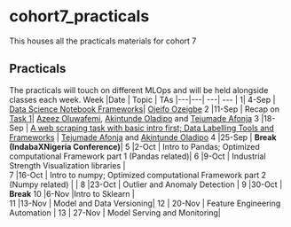 # cohort7_practicals
This houses all the practicals materials for cohort 7

## Practicals
The practicals will touch on different MLOps and will be held alongside classes each week.
Week |Date |  Topic | TAs
|---|---| ---| --- |
1| 4-Sep |  [Data Science Notebook Frameworks](data_science_notebook_frameworks)| [Ojeifo Ozeigbe](https://www.linkedin.com/in/ojeifo-oziegbe-516560146/?originalSubdomain=ng)
2 |11-Sep | Recap on [Task 1](data_science_notebook_frameworks)|  [Azeez Oluwafemi](https://www.linkedin.com/in/azeez-oluwafemi/), [Akintunde Oladipo](https://www.linkedin.com/in/olasakins/) and [Tejumade Afonja](https://www.linkedin.com/in/tejumadeafonja/) 
3 |18-Sep | [A web scraping task with basic intro first;  Data Labelling Tools and Frameworks](webscraping_and_data_labelling) |   [Tejumade Afonja](https://www.linkedin.com/in/tejumadeafonja/) and [Akintunde Oladipo](https://www.linkedin.com/in/olasakins/)
4 |25-Sep | **Break (IndabaXNigeria Conference)**| 
5 |2-Oct | Intro to Pandas; Optimized computational Framework part 1 (Pandas related)| 
6 |9-Oct | Industrial Strength Visualization libraries |  
7 |16-Oct | Intro to numpy; Optimized computational Framework part 2 (Numpy related) | | 
8 |23-Oct | Outlier and Anomaly Detection | 
9 |30-Oct | **Break** 
10 |6-Nov |Intro to Sklearn |  
11 |13-Nov | Model and Data Versioning|
12 | 20-Nov | Feature Engineering Automation | 
13 | 27-Nov | Model Serving and Monitoring| 